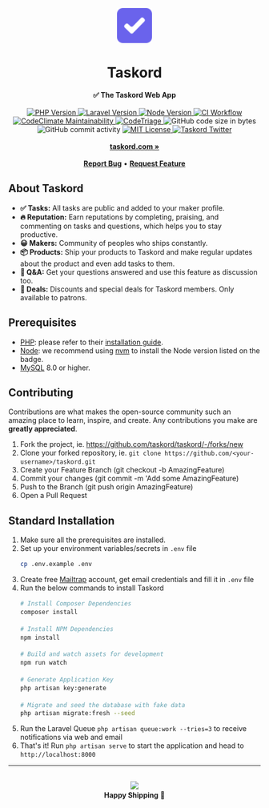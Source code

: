 <div align="center">
    <p><img src="public/images/logo.svg" height="70" alt="Taskord Logo"></p>
    <h1>Taskord</h1>
    <strong>✅ The Taskord Web App</strong>
</div>
<br>
<div align="center">
    <a href="https://www.php.net">
        <img src="https://img.shields.io/badge/PHP-v7.4-blue.svg?logo=php" alt="PHP Version">
    </a>
    <a href="http://laravel.com">
        <img src="https://img.shields.io/badge/Laravel-v7.x-important.svg?logo=laravel&longCache=true" alt="Laravel Version">
    </a>
    <a href="https://nodejs.org">
        <img src="https://img.shields.io/badge/Node-v14.x-brightgreen.svg?logo=node.js&longCache=true" alt="Node Version">
    </a>
    <a href="https://github.com/taskord/taskord/actions?query=workflow%3ACI">
        <img src="https://github.com/taskord/taskord/workflows/CI/badge.svg" alt="CI Workflow">
    </a>
    <a href="https://codeclimate.com/github/taskord/taskord/maintainability">
        <img src="https://api.codeclimate.com/v1/badges/8da39d4842dba57d2b0b/maintainability" alt="CodeClimate Maintainability">
    </a>
    <a href="https://www.codetriage.com/taskord/taskord">
        <img src="https://www.codetriage.com/taskord/taskord/badges/users.svg" alt="CodeTriage">
    </a>
    <img src="https://img.shields.io/github/languages/code-size/taskord/taskord" alt="GitHub code size in bytes">
    <img src="https://img.shields.io/github/commit-activity/w/taskord/taskord" alt="GitHub commit activity">
    <a href="LICENSE">
        <img src="https://img.shields.io/badge/license-MIT-green?longCache=true" alt="MIT License">
    </a>
    <a href="https://twitter.com/taskord">
        <img src="https://img.shields.io/twitter/follow/taskord?label=Follow&style=social" alt="Taskord Twitter">
    </a>
</div>
<div align="center">
    <br>
    <a href="https://taskord.com"><b>taskord.com »</b></a>
    <br><br>
    <a href="https://github.com/taskord/taskord/issues/new"><b>Report Bug</b></a>
    •
    <a href="https://github.com/taskord/taskord/issues/new"><b>Request Feature</b></a>
</div>

## About Taskord

- **✅ Tasks:** All tasks are public and added to your maker profile.
- **🔥 Reputation:** Earn reputations by completing, praising, and commenting on tasks and questions, which helps you to stay productive.
- **😀 Makers:** Community of peoples who ships constantly.
- **📦 Products:** Ship your products to Taskord and make regular updates about the product and even add tasks to them.
- **💬 Q&A:** Get your questions answered and use this feature as discussion too.
- **🎁 Deals:** Discounts and special deals for Taskord members. Only available to patrons.

## Prerequisites

- [PHP](https://www.php.net): please refer to their [installation guide](https://www.php.net/manual/en/install.php).
- [Node](https://nodejs.org): we recommend using [nvm](https://github.com/nvm-sh/nvm) to install the Node version listed on the badge.
- [MySQL](http://www.mysql.com) 8.0 or higher.

## Contributing

Contributions are what makes the open-source community such an amazing place to learn, inspire, and create. Any contributions you make are **greatly appreciated**.

1. Fork the project, ie. https://github.com/taskord/taskord/-/forks/new
2. Clone your forked repository, ie. `git clone https://github.com/<your-username>/taskord.git`
3. Create your Feature Branch (git checkout -b AmazingFeature)
4. Commit your changes (git commit -m 'Add some AmazingFeature)
5. Push to the Branch (git push origin AmazingFeature)
6. Open a Pull Request

## Standard Installation

1. Make sure all the prerequisites are installed.
2. Set up your environment variables/secrets in `.env` file
    ```sh
    cp .env.example .env
    ```
3. Create free [Mailtrap](https://mailtrap.io) account, get email credentials and fill it in `.env` file
4. Run the below commands to install Taskord
    ```sh
    # Install Composer Dependencies
    composer install

    # Install NPM Dependencies
    npm install

    # Build and watch assets for development
    npm run watch

    # Generate Application Key
    php artisan key:generate

    # Migrate and seed the database with fake data
    php artisan migrate:fresh --seed
    ```
5. Run the Laravel Queue `php artisan queue:work --tries=3` to receive notifications via web and email
6. That's it! Run `php artisan serve` to start the application and head to `http://localhost:8000`

-----

<br>

<div align="center">
    <img width="250px" src="https://i.imgur.com/yVtUpZa.gif">
    <br>
    <strong>Happy Shipping</strong> 🚀
</div>
